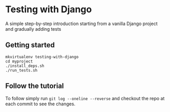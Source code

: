 # Testing with Django

A simple step-by-step introduction starting from a vanilla Django project and gradually adding tests  

## Getting started

    mkvirtualenv testing-with-django
    cd myproject
    ./install_deps.sh
    ./run_tests.sh

## Follow the tutorial

To follow simply run `git log --oneline --reverse` and checkout the repo at each commit to see the changes.